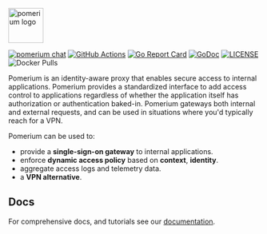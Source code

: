 <a href="https://pomerium.io" title="Pomerium is a zero trust, context and identity aware access proxy."><img src="https://www.pomerium.com/wp-content/uploads/2020/07/logo-long.svg" height="70" alt="pomerium logo"></a>

[![pomerium chat](https://img.shields.io/badge/chat-on%20slack-blue.svg?style=flat&logo=slack)](http://slack.pomerium.io)
[![GitHub Actions](https://img.shields.io/github/workflow/status/pomerium/pomerium/Release?style=flat)](https://github.com/pomerium/pomerium/actions?query=workflow%3ARelease)
[![Go Report Card](https://goreportcard.com/badge/github.com/pomerium/pomerium)](https://goreportcard.com/report/github.com/pomerium/pomerium)
[![GoDoc](https://godoc.org/github.com/pomerium/pomerium?status.svg)][godocs]
[![LICENSE](https://img.shields.io/github/license/pomerium/pomerium.svg)](https://github.com/pomerium/pomerium/blob/master/LICENSE)
![Docker Pulls](https://img.shields.io/docker/pulls/pomerium/pomerium)

Pomerium is an identity-aware proxy that enables secure access to internal applications. Pomerium provides a standardized interface to add access control to applications regardless of whether the application itself has authorization or authentication baked-in. Pomerium gateways both internal and external requests, and can be used in situations where you'd typically reach for a VPN.

Pomerium can be used to:

- provide a **single-sign-on gateway** to internal applications.
- enforce **dynamic access policy** based on **context**, **identity**.
- aggregate access logs and telemetry data.
- a **VPN alternative**.

## Docs

For comprehensive docs, and tutorials see our [documentation].

[documentation]: https://www.pomerium.io/
[go environment]: https://golang.org/doc/install
[godocs]: https://godoc.org/github.com/pomerium/pomerium
[quick start guide]: https://www.pomerium.io/guide/
